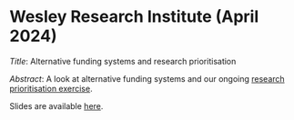 # Wesley Research Institute (April 2024)

*Title*: Alternative funding systems and research prioritisation

*Abstract*: A look at alternative funding systems and our ongoing [research prioritisation exercise](https://aushsi.shinyapps.io/research_prioritisation/).

Slides are available [here](https://agbarnett.github.io/talks/wesley/slides).
